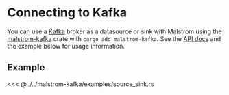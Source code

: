 # Connecting to Kafka

You can use a [Kafka](https://kafka.apache.org/) broker as a datasource or sink with Malstrom
using the [malstrom-kafka](https://docs.rs/malstrom-kafka) crate with `cargo add malstrom-kafka`.
See the [API docs](https://docs.rs/malstrom-kafka) and the example below for usage information.

## Example

<<< @../../malstrom-kafka/examples/source_sink.rs